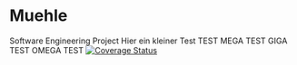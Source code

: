 # Muehle
Software Engineering Project
Hier ein kleiner Test TEST MEGA TEST GIGA TEST OMEGA TEST
[![Coverage Status](https://coveralls.io/repos/github/Ciiilas/Muehle/badge.svg?branch=main)](https://coveralls.io/github/Ciiilas/Muehle?branch=main)
